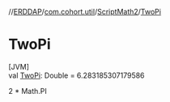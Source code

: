 //[ERDDAP](../../../index.md)/[com.cohort.util](../index.md)/[ScriptMath2](index.md)/[TwoPi](-two-pi.md)

# TwoPi

[JVM]\
val [TwoPi](-two-pi.md): Double = 6.283185307179586

2 * Math.PI